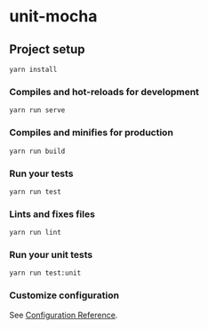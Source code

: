 # unit-mocha

## Project setup

```
yarn install
```

### Compiles and hot-reloads for development

```
yarn run serve
```

### Compiles and minifies for production

```
yarn run build
```

### Run your tests

```
yarn run test
```

### Lints and fixes files

```
yarn run lint
```

### Run your unit tests

```
yarn run test:unit
```

### Customize configuration

See [Configuration Reference](https://cli.vuejs.org/config/).
